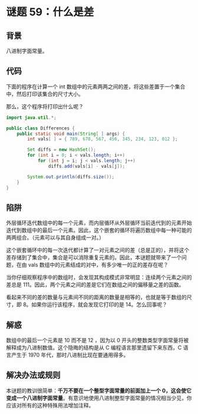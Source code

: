 # 谜题 59：什么是差  

## 背景

八进制字面常量。

## 代码

下面的程序在计算一个 int 数组中的元素两两之间的差，将这些差置于一个集合中，然后打印该集合的尺寸大小。

那么，这个程序将打印出什么呢？  

```java
import java.util.*;

public class Differences {
    public static void main(String[ ] args) {
        int vals[ ] = { 789, 678, 567, 456, 345, 234, 123, 012 };

        Set diffs = new HashSet();
        for (int i = 0; i < vals.length; i++)
            for (int j = i; j < vals.length; j++)
                diffs.add(vals[i] - vals[j]);

        System.out.println(diffs.size());
    }
}
```

## 陷阱

外层循环迭代数组中的每一个元素，而内层循环从外层循环当前迭代到的元素开始迭代到数组中的最后一个元素。因此，这个嵌套的循环将遍历数组中每一种可能的两两组合。（元素可以与其自身组成一对。）

这个嵌套循环中的每一次迭代都计算了一对元素之间的差（总是正的），并将这个差存储到了集合中，集合是可以消除重复元素的。因此，本谜题就带来了一个问题，在由 vals 数组中的元素结成的对中，有多少唯一的正的差存在呢？    

当你仔细观察程序中的数组时，会发现其构成模式非常明显：连续两个元素之间的差总是 111。因此，两个元素之间的差是它们在数组之间的偏移量之差的函数。  

看起来不同的差的数量与元素间不同的距离的数量是相等的，也就是等于数组的尺寸，即 8。如果你运行该程序，就会发现它打印的是 14。怎么回事呢？  

## 解惑

数组中的最后一个元素是 10 而不是 12 ，因为以 0 开头的整数类型字面常量将被解释成为八进制数值。这个隐晦的结构是从 C 编程语言那里遗留下来东西，C 语言产生于 1970 年代，那时八进制比现在要通用得多。  

## 解决办法或规则

本谜题的教训很简单：**千万不要在一个整型字面常量的前面加上一个 0，这会使它变成一个八进制字面常量**。有意识地使用八进制整型字面常量的情况相当少见，你应该对所有的这种特殊用法增加注释。